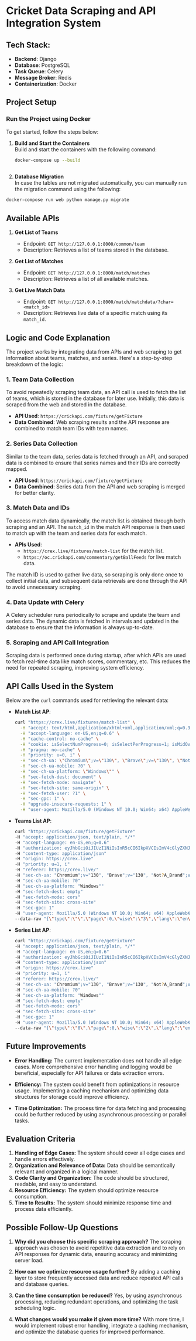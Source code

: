 # Cricket Data Scraping and API Integration System

## Tech Stack:
- **Backend**: Django
- **Database**: PostgreSQL
- **Task Queue**: Celery
- **Message Broker**: Redis
- **Containerization**: Docker

## Project Setup

### Run the Project using Docker

To get started, follow the steps below:

1. **Build and Start the Containers**  
   Build and start the containers with the following command:

   ```bash
   docker-compose up --build 
      
2. **Database Migration**  
  In case the tables are not migrated automatically, you can manually run the migration command using the following:

  ```bash
  docker-compose run web python manage.py migrate
  ```
        
## Available APIs

1. **Get List of Teams**
   - Endpoint: `GET http://127.0.0.1:8000/common/team`
   - Description: Retrieves a list of teams stored in the database.

2. **Get List of Matches**
   - Endpoint: `GET http://127.0.0.1:8000/match/matches`
   - Description: Retrieves a list of all available matches.

3. **Get Live Match Data**
   - Endpoint: `GET http://127.0.0.1:8000/match/matchdata/?char=<match_id>`
   - Description: Retrieves live data of a specific match using its `match_id`.

## Logic and Code Explanation

The project works by integrating data from APIs and web scraping to get information about teams, matches, and series. Here's a step-by-step breakdown of the logic:

### 1. **Team Data Collection**
   To avoid repeatedly scraping team data, an API call is used to fetch the list of teams, which is stored in the database for later use. Initially, this data is scraped from the web and stored in the database.

   - **API Used**: `https://crickapi.com/fixture/getFixture`
   - **Data Combined**: Web scraping results and the API response are combined to match team IDs with team names.

### 2. **Series Data Collection**
   Similar to the team data, series data is fetched through an API, and scraped data is combined to ensure that series names and their IDs are correctly mapped.

   - **API Used**: `https://crickapi.com/fixture/getFixture`
   - **Data Combined**: Series data from the API and web scraping is merged for better clarity.

### 3. **Match Data and IDs**
   To access match data dynamically, the match list is obtained through both scraping and an API. The `match_id` in the match API response is then used to match up with the team and series data for each match.

   - **APIs Used**:
     - `https://crex.live/fixtures/match-list` for the match list.
     - `https://oc.crickapi.com/commentary/getBallFeeds` for live match data.
   
   The match ID is used to gather live data, so scraping is only done once to collect initial data, and subsequent data retrievals are done through the API to avoid unnecessary scraping.

### 4. **Data Update with Celery**
   A Celery scheduler runs periodically to scrape and update the team and series data. The dynamic data is fetched in intervals and updated in the database to ensure that the information is always up-to-date.

### 5. **Scraping and API Call Integration**
   Scraping data is performed once during startup, after which APIs are used to fetch real-time data like match scores, commentary, etc. This reduces the need for repeated scraping, improving system efficiency.

## API Calls Used in the System

Below are the `curl` commands used for retrieving the relevant data:

- **Match List AP**:
  ```bash
  curl "https://crex.live/fixtures/match-list" \
    -H "accept: text/html,application/xhtml+xml,application/xml;q=0.9,image/avif,image/webp,image/apng,*/*;q=0.8" \
    -H "accept-language: en-US,en;q=0.6" \
    -H "cache-control: no-cache" \
    -H "cookie: isSelectNumProgress=0; isSelectPerProgress=1; isMidOvProShow=0; isFullOvProShow=0; systemThemeEnabled=no; selectedTheme=light; system-theme=light" \
    -H "pragma: no-cache" \
    -H "priority: u=0, i" \
    -H "sec-ch-ua: \"Chromium\";v=\"130\", \"Brave\";v=\"130\", \"Not?A_Brand\";v=\"99\"" \
    -H "sec-ch-ua-mobile: ?0" \
    -H "sec-ch-ua-platform: \"Windows\"" \
    -H "sec-fetch-dest: document" \
    -H "sec-fetch-mode: navigate" \
    -H "sec-fetch-site: same-origin" \
    -H "sec-fetch-user: ?1" \
    -H "sec-gpc: 1" \
    -H "upgrade-insecure-requests: 1" \
    -H "user-agent: Mozilla/5.0 (Windows NT 10.0; Win64; x64) AppleWebKit/537.36 (KHTML, like Gecko) Chrome/130.0.0.0 Safari/537.36"


- **Teams List AP**:
  ```bash
  curl "https://crickapi.com/fixture/getFixture" 
  -H "accept: application/json, text/plain, */*" 
  -H "accept-language: en-US,en;q=0.6" 
  -H "authorization: eyJhbGciOiJIUzI1NiIsInR5cCI6IkpXVCIsImV4cGlyZXNJbiI6IjM2NWQifQ.eyJ0aW1lIjoxNjYwMDQ2NjIwMDAwfQ.bTEmMWlR7hLRUHxPPq6-1TP7cuuW7m6sZ9jcdbYzLRA" 
  -H "content-type: application/json" 
  -H "origin: https://crex.live" 
  -H "priority: u=1, i" 
  -H "referer: https://crex.live/" 
  -H "sec-ch-ua: "Chromium";v="130", "Brave";v="130", "Not?A_Brand";v="99"" 
  -H "sec-ch-ua-mobile: ?0" 
  -H "sec-ch-ua-platform: "Windows"" 
  -H "sec-fetch-dest: empty" 
  -H "sec-fetch-mode: cors" 
  -H "sec-fetch-site: cross-site" 
  -H "sec-gpc: 1" 
  -H "user-agent: Mozilla/5.0 (Windows NT 10.0; Win64; x64) AppleWebKit/537.36 (KHTML, like Gecko) Chrome/130.0.0.0 Safari/537.36" 
  --data-raw "{\"type\":\"\",\"page\":0,\"wise\":\"3\",\"lang\":\"en\"}"

- **Series List AP**:
  ```bash
  curl "https://crickapi.com/fixture/getFixture" 
  -H "accept: application/json, text/plain, */*" 
  -H "accept-language: en-US,en;q=0.6" 
  -H "authorization: eyJhbGciOiJIUzI1NiIsInR5cCI6IkpXVCIsImV4cGlyZXNJbiI6IjM2NWQifQ.eyJ0aW1lIjoxNjYwMDQ2NjIwMDAwfQ.bTEmMWlR7hLRUHxPPq6-1TP7cuuW7m6sZ9jcdbYzLRA" 
  -H "content-type: application/json" 
  -H "origin: https://crex.live" 
  -H "priority: u=1, i" 
  -H "referer: https://crex.live/" 
  -H "sec-ch-ua: "Chromium";v="130", "Brave";v="130", "Not?A_Brand";v="99"" 
  -H "sec-ch-ua-mobile: ?0" 
  -H "sec-ch-ua-platform: "Windows"" 
  -H "sec-fetch-dest: empty" 
  -H "sec-fetch-mode: cors" 
  -H "sec-fetch-site: cross-site" 
  -H "sec-gpc: 1" 
  -H "user-agent: Mozilla/5.0 (Windows NT 10.0; Win64; x64) AppleWebKit/537.36 (KHTML, like Gecko) Chrome/130.0.0.0 Safari/537.36" 
  --data-raw "{\"type\":\"0\",\"page\":0,\"wise\":\"2\",\"lang\":\"en\"}"

## Future Improvements

- **Error Handling:**
  The current implementation does not handle all edge cases. More comprehensive error handling and logging would be beneficial, especially for API failures or data extraction errors.

- **Efficiency:**
  The system could benefit from optimizations in resource usage. Implementing a caching mechanism and optimizing data structures for storage could improve efficiency.

- **Time Optimization:**
  The process time for data fetching and processing could be further reduced by using asynchronous processing or parallel tasks.

## Evaluation Criteria

1. **Handling of Edge Cases:** The system should cover all edge cases and handle errors effectively.
2. **Organization and Relevance of Data:** Data should be semantically relevant and organized in a logical manner.
3. **Code Clarity and Organization:** The code should be structured, readable, and easy to understand.
4. **Resource Efficiency:** The system should optimize resource consumption.
5. **Time to Results:** The system should minimize response time and process data efficiently.

## Possible Follow-Up Questions

1. **Why did you choose this specific scraping approach?**
   The scraping approach was chosen to avoid repetitive data extraction and to rely on API responses for dynamic data, ensuring accuracy and minimizing server load.

2. **How can we optimize resource usage further?**
   By adding a caching layer to store frequently accessed data and reduce repeated API calls and database queries.

3. **Can the time consumption be reduced?**
   Yes, by using asynchronous processing, reducing redundant operations, and optimizing the task scheduling logic.

4. **What changes would you make if given more time?**
   With more time, I would implement robust error handling, integrate a caching mechanism, and optimize the database queries for improved performance.
